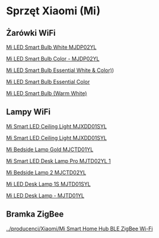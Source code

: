 # Sprzęt Xiaomi (Mi)

## Żarówki WiFi

[Mi LED Smart Bulb White MJDP02YL](../producenci/Xiaomi/Mi%20LED%20Smart%20Bulb%20White%20MJDP02YL)

[Mi LED Smart Bulb Color -   MJDP02YL](../producenci/Xiaomi/Mi%20LED%20Smart%20Bulb%20Color%20-%20%20%20MJDP02YL)

[Mi LED Smart Bulb Essential White & Color)](../producenci/Mi/Mi%20LED%20Smart%20Bulb%20Essential%20White%20&%20Color))

[Mi LED Smart Bulb Essential Color](../producenci/Xiaomi/Mi%20LED%20Smart%20Bulb%20Essential%20Color)

[Mi LED Smart Bulb (Warm White)](../producenci/Xiaomi/Mi%20LED%20Smart%20Bulb%20(Warm%20White))

## Lampy WiFi
[Mi Smart LED Ceiling Light MJXDD01SYL](../producenci/Xiaomi/Mi%20Smart%20LED%20Ceiling%20Light%20MJXDD01SYL)

[Mi Smart LED Ceiling Light MJXDD01SYL](../producenci/Xiaomi/Mi%20Smart%20LED%20Ceiling%20Light%20MJXDD01SYL)

[Mi Bedside Lamp Gold MJCTD01YL](../producenci/Xiaomi/Mi%20Bedside%20Lamp%20Gold%20MJCTD01YL)

[Mi Smart LED Desk Lamp Pro  MJTD02YL 1](../producenci/Xiaomi/Mi%20Smart%20LED%20Desk%20Lamp%20Pro%20%20MJTD02YL%201)

[Mi Bedside Lamp 2   MJCTD02YL](../producenci/Xiaomi/Mi%20Bedside%20Lamp%202%20%20%20MJCTD02YL)

[Mi LED Desk Lamp 1S  MJTD01SYL](../producenci/Xiaomi/Mi%20LED%20Desk%20Lamp%201S%20%20MJTD01SYL)

[Mi LED Desk Lamp -   MJTD01YL](../producenci/Xiaomi/Mi%20LED%20Desk%20Lamp%20-%20%20%20MJTD01YL)

## Bramka ZigBee
[../producenci/Xiaomi/Mi Smart Home Hub BLE ZigBee Wi-Fi](../producenci/Xiaomi/Mi%20Smart%20Home%20Hub%20BLE%20ZigBee%20Wi-Fi)
